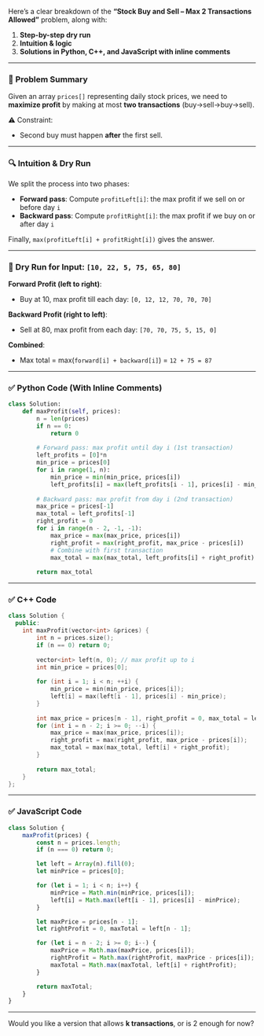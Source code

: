 Here’s a clear breakdown of the **“Stock Buy and Sell – Max 2 Transactions Allowed”** problem, along with:

1. **Step-by-step dry run**
2. **Intuition & logic**
3. **Solutions in Python, C++, and JavaScript with inline comments**

---

### 🧠 Problem Summary

Given an array `prices[]` representing daily stock prices, we need to **maximize profit** by making at most **two transactions** (buy→sell→buy→sell).

⚠️ Constraint:

* Second buy must happen **after** the first sell.

---

### 🔍 Intuition & Dry Run

We split the process into two phases:

* **Forward pass**: Compute `profitLeft[i]`: the max profit if we sell on or before day `i`
* **Backward pass**: Compute `profitRight[i]`: the max profit if we buy on or after day `i`

Finally, `max(profitLeft[i] + profitRight[i])` gives the answer.

---

### 🧪 Dry Run for Input: `[10, 22, 5, 75, 65, 80]`

**Forward Profit (left to right)**:

* Buy at 10, max profit till each day: `[0, 12, 12, 70, 70, 70]`

**Backward Profit (right to left)**:

* Sell at 80, max profit from each day: `[70, 70, 75, 5, 15, 0]`

**Combined**:

* Max total = max(`forward[i] + backward[i]`) = `12 + 75 = 87`

---

### ✅ Python Code (With Inline Comments)

```python
class Solution:
    def maxProfit(self, prices):
        n = len(prices)
        if n == 0:
            return 0
        
        # Forward pass: max profit until day i (1st transaction)
        left_profits = [0]*n
        min_price = prices[0]
        for i in range(1, n):
            min_price = min(min_price, prices[i])
            left_profits[i] = max(left_profits[i - 1], prices[i] - min_price)
        
        # Backward pass: max profit from day i (2nd transaction)
        max_price = prices[-1]
        max_total = left_profits[-1]
        right_profit = 0
        for i in range(n - 2, -1, -1):
            max_price = max(max_price, prices[i])
            right_profit = max(right_profit, max_price - prices[i])
            # Combine with first transaction
            max_total = max(max_total, left_profits[i] + right_profit)
        
        return max_total
```

---

### ✅ C++ Code

```cpp
class Solution {
  public:
    int maxProfit(vector<int> &prices) {
        int n = prices.size();
        if (n == 0) return 0;
        
        vector<int> left(n, 0); // max profit up to i
        int min_price = prices[0];
        
        for (int i = 1; i < n; ++i) {
            min_price = min(min_price, prices[i]);
            left[i] = max(left[i - 1], prices[i] - min_price);
        }
        
        int max_price = prices[n - 1], right_profit = 0, max_total = left[n - 1];
        for (int i = n - 2; i >= 0; --i) {
            max_price = max(max_price, prices[i]);
            right_profit = max(right_profit, max_price - prices[i]);
            max_total = max(max_total, left[i] + right_profit);
        }
        
        return max_total;
    }
};
```

---

### ✅ JavaScript Code

```javascript
class Solution {
    maxProfit(prices) {
        const n = prices.length;
        if (n === 0) return 0;

        let left = Array(n).fill(0);
        let minPrice = prices[0];

        for (let i = 1; i < n; i++) {
            minPrice = Math.min(minPrice, prices[i]);
            left[i] = Math.max(left[i - 1], prices[i] - minPrice);
        }

        let maxPrice = prices[n - 1];
        let rightProfit = 0, maxTotal = left[n - 1];

        for (let i = n - 2; i >= 0; i--) {
            maxPrice = Math.max(maxPrice, prices[i]);
            rightProfit = Math.max(rightProfit, maxPrice - prices[i]);
            maxTotal = Math.max(maxTotal, left[i] + rightProfit);
        }

        return maxTotal;
    }
}
```

---

Would you like a version that allows **k transactions**, or is 2 enough for now?
